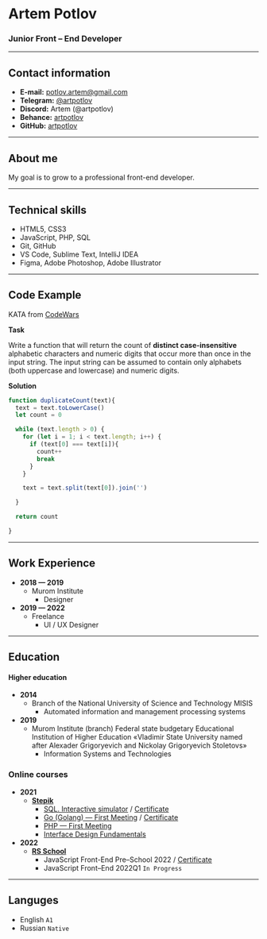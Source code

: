 # [](cv#artem-potlov) Artem Potlov
### [](cv#junior-frontend-developer) Junior Front – End Developer

-----
## [](cv#contact-information) Contact information
- **E-mail:** potlov.artem@gmail.com
- **Telegram:** [@artpotlov](https://t.me/artpotlov/)
- **Discord:** Artem (@artpotlov)
- **Behance:** [artpotlov](https://behance.net/artpotlov/)
- **GitHub:** [artpotlov](https://github.com/artpotlov/)

-----

## [](cv#about-me) About me

My goal is to grow to a professional front-end developer.

-----

## [](cv#technical-skills) Technical skills

- HTML5, CSS3
- JavaScript, PHP, SQL
- Git, GitHub
- VS Code, Sublime Text, IntelliJ IDEA
- Figma, Adobe Photoshop, Adobe Illustrator

-----

## [](cv#code-example) Code Example

KATA from [CodeWars](https://www.codewars.com/kata/54bf1c2cd5b56cc47f0007a1)

**Task**

Write a function that will return the count of **distinct case-insensitive** alphabetic characters and numeric digits that occur more than once in the input string. The input string can be assumed to contain only alphabets (both uppercase and lowercase) and numeric digits.

**Solution**

```js
function duplicateCount(text){
  text = text.toLowerCase()
  let count = 0

  while (text.length > 0) {
    for (let i = 1; i < text.length; i++) {
      if (text[0] === text[i]){
        count++
        break
      }
    }

    text = text.split(text[0]).join('')

  }

  return count

}
```

-----

## [](cv#work-experience) Work Experience

- **2018 — 2019**
  - Murom Institute
    - Designer
- **2019 — 2022**
  - Freelance
    - UI / UX Designer

-----

## [](cv#education) Education

#### [](cv#higher-education) Higher education

- **2014**
  - Branch of the National University of Science and Technology MISIS
    - Automated information and management processing systems
- **2019**
  - Murom Institute (branch) Federal state budgetary Educational Institution of Higher Education «Vladimir State University named after Alexader Grigoryevich and Nickolay Grigoryevich Stoletovs»
    - Information Systems and Technologies
### [](cv#online-courses) Online courses

- **2021**
  - **[Stepik](https://stepik.org/)**
    - [SQL. Interactive simulator](https://stepik.org/course/63054) / [Certificate](https://stepik.org/cert/947678)
    - [Go (Golang) — First Meeting](https://stepik.org/course/100208) / [Certificate](https://stepik.org/cert/1377535)
    - [PHP — First Meeting](https://stepik.org/course/87314)
    - [Interface Design Fundamentals](https://stepik.org/course/53334)
- **2022**
  - **[RS School](https://rs.school/)**
    - JavaScript Front-End Pre–School 2022 / [Certificate](https://app.rs.school/certificate/cvskgtc7)
    - JavaScript Front–End 2022Q1 `In Progress`

-----

## [](cv#languages) Languges

- English `A1`
- Russian `Native`